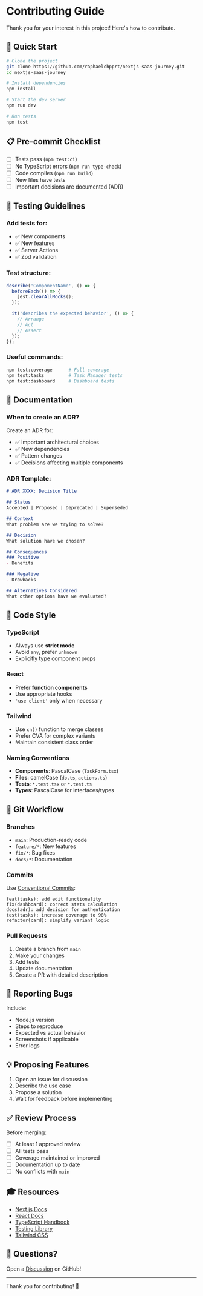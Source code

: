 # Contributing Guide

Thank you for your interest in this project! Here's how to contribute.

## 🚀 Quick Start

```bash
# Clone the project
git clone https://github.com/raphaelchpprt/nextjs-saas-journey.git
cd nextjs-saas-journey

# Install dependencies
npm install

# Start the dev server
npm run dev

# Run tests
npm test
```

## 📋 Pre-commit Checklist

- [ ] Tests pass (`npm test:ci`)
- [ ] No TypeScript errors (`npm run type-check`)
- [ ] Code compiles (`npm run build`)
- [ ] New files have tests
- [ ] Important decisions are documented (ADR)

## 🧪 Testing Guidelines

### Add tests for:
- ✅ New components
- ✅ New features
- ✅ Server Actions
- ✅ Zod validation

### Test structure:
```typescript
describe('ComponentName', () => {
  beforeEach(() => {
    jest.clearAllMocks();
  });

  it('describes the expected behavior', () => {
    // Arrange
    // Act
    // Assert
  });
});
```

### Useful commands:
```bash
npm test:coverage      # Full coverage
npm test:tasks         # Task Manager tests
npm test:dashboard     # Dashboard tests
```

## 📝 Documentation

### When to create an ADR?

Create an ADR for:
- ✅ Important architectural choices
- ✅ New dependencies
- ✅ Pattern changes
- ✅ Decisions affecting multiple components

### ADR Template:

```markdown
# ADR XXXX: Decision Title

## Status
Accepted | Proposed | Deprecated | Superseded

## Context
What problem are we trying to solve?

## Decision
What solution have we chosen?

## Consequences
### Positive
- Benefits

### Negative
- Drawbacks

## Alternatives Considered
What other options have we evaluated?
```

## 🎨 Code Style

### TypeScript
- Always use **strict mode**
- Avoid `any`, prefer `unknown`
- Explicitly type component props

### React
- Prefer **function components**
- Use appropriate hooks
- `'use client'` only when necessary

### Tailwind
- Use `cn()` function to merge classes
- Prefer CVA for complex variants
- Maintain consistent class order

### Naming Conventions
- **Components**: PascalCase (`TaskForm.tsx`)
- **Files**: camelCase (`db.ts`, `actions.ts`)
- **Tests**: `*.test.tsx` or `*.test.ts`
- **Types**: PascalCase for interfaces/types

## 🌳 Git Workflow

### Branches
- `main`: Production-ready code
- `feature/*`: New features
- `fix/*`: Bug fixes
- `docs/*`: Documentation

### Commits
Use [Conventional Commits](https://www.conventionalcommits.org/):

```
feat(tasks): add edit functionality
fix(dashboard): correct stats calculation
docs(adr): add decision for authentication
test(tasks): increase coverage to 98%
refactor(card): simplify variant logic
```

### Pull Requests
1. Create a branch from `main`
2. Make your changes
3. Add tests
4. Update documentation
5. Create a PR with detailed description

## 🐛 Reporting Bugs

Include:
- Node.js version
- Steps to reproduce
- Expected vs actual behavior
- Screenshots if applicable
- Error logs

## 💡 Proposing Features

1. Open an issue for discussion
2. Describe the use case
3. Propose a solution
4. Wait for feedback before implementing

## ✅ Review Process

Before merging:
- [ ] At least 1 approved review
- [ ] All tests pass
- [ ] Coverage maintained or improved
- [ ] Documentation up to date
- [ ] No conflicts with `main`

## 🎓 Resources

- [Next.js Docs](https://nextjs.org/docs)
- [React Docs](https://react.dev)
- [TypeScript Handbook](https://www.typescriptlang.org/docs/)
- [Testing Library](https://testing-library.com/)
- [Tailwind CSS](https://tailwindcss.com/docs)

## 📧 Questions?

Open a [Discussion](https://github.com/raphaelchpprt/nextjs-saas-journey/discussions) on GitHub!

---

Thank you for contributing! 🙏

